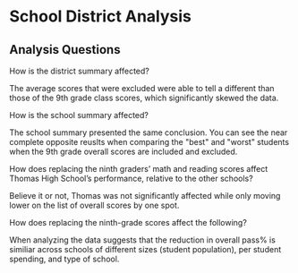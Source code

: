 # School District Analysis
## Analysis Questions 
How is the district summary affected?

The average scores that were excluded were able to tell a different than those of the 9th grade class scores, which significantly skewed the data. 

How is the school summary affected?

The school summary presented the same conclusion. You can see the near complete opposite reuslts when comparing the "best" and "worst" students when the 9th grade overall scores are included and excluded. 

How does replacing the ninth graders’ math and reading scores affect Thomas High School’s performance, relative to the other schools?

Believe it or not, Thomas was not significantly affected while only moving lower on the list of overall scores by one spot. 

How does replacing the ninth-grade scores affect the following? 

When analyzing the data suggests that the reduction in overall pass% is similiar across schools of different sizes (student population), per student spending, and type of school.
